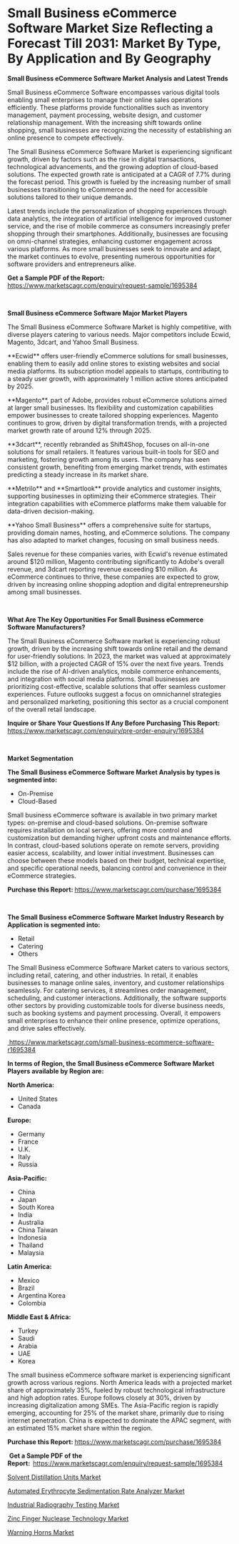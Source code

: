 <p><h1>Small Business eCommerce Software Market Size Reflecting a Forecast Till 2031: Market By Type, By Application and By Geography</h1></p><p><strong>Small Business eCommerce Software Market Analysis and Latest Trends</strong></p>
<p><p>Small Business eCommerce Software encompasses various digital tools enabling small enterprises to manage their online sales operations efficiently. These platforms provide functionalities such as inventory management, payment processing, website design, and customer relationship management. With the increasing shift towards online shopping, small businesses are recognizing the necessity of establishing an online presence to compete effectively.</p><p>The Small Business eCommerce Software Market is experiencing significant growth, driven by factors such as the rise in digital transactions, technological advancements, and the growing adoption of cloud-based solutions. The expected growth rate is anticipated at a CAGR of 7.7% during the forecast period. This growth is fueled by the increasing number of small businesses transitioning to eCommerce and the need for accessible solutions tailored to their unique demands.</p><p>Latest trends include the personalization of shopping experiences through data analytics, the integration of artificial intelligence for improved customer service, and the rise of mobile commerce as consumers increasingly prefer shopping through their smartphones. Additionally, businesses are focusing on omni-channel strategies, enhancing customer engagement across various platforms. As more small businesses seek to innovate and adapt, the market continues to evolve, presenting numerous opportunities for software providers and entrepreneurs alike.</p></p>
<p><strong>Get a Sample PDF of the Report:&nbsp;</strong> <a href="https://www.marketscagr.com/enquiry/request-sample/1695384?utm_campaign=1610&utm_medium=2&utm_source=Github&utm_content=ia&utm_term=30102024&utm_id=small-business-ecommerce-software">https://www.marketscagr.com/enquiry/request-sample/1695384</a></p>
<p>&nbsp;</p>
<p><strong>Small Business eCommerce Software Major Market Players</strong></p>
<p><p>The Small Business eCommerce Software Market is highly competitive, with diverse players catering to various needs. Major competitors include Ecwid, Magento, 3dcart, and Yahoo Small Business. </p><p>**Ecwid** offers user-friendly eCommerce solutions for small businesses, enabling them to easily add online stores to existing websites and social media platforms. Its subscription model appeals to startups, contributing to a steady user growth, with approximately 1 million active stores anticipated by 2025.</p><p>**Magento**, part of Adobe, provides robust eCommerce solutions aimed at larger small businesses. Its flexibility and customization capabilities empower businesses to create tailored shopping experiences. Magento continues to grow, driven by digital transformation trends, with a projected market growth rate of around 12% through 2025.</p><p>**3dcart**, recently rebranded as Shift4Shop, focuses on all-in-one solutions for small retailers. It features various built-in tools for SEO and marketing, fostering growth among its users. The company has seen consistent growth, benefiting from emerging market trends, with estimates predicting a steady increase in its market share.</p><p>**Metrilo** and **Smartlook** provide analytics and customer insights, supporting businesses in optimizing their eCommerce strategies. Their integration capabilities with eCommerce platforms make them valuable for data-driven decision-making.</p><p>**Yahoo Small Business** offers a comprehensive suite for startups, providing domain names, hosting, and eCommerce solutions. The company has also adapted to market changes, focusing on small business needs.</p><p>Sales revenue for these companies varies, with Ecwid's revenue estimated around $120 million, Magento contributing significantly to Adobe's overall revenue, and 3dcart reporting revenue exceeding $10 million. As eCommerce continues to thrive, these companies are expected to grow, driven by increasing online shopping adoption and digital entrepreneurship among small businesses.</p></p>
<p>&nbsp;</p>
<p><strong>What Are The Key Opportunities For Small Business eCommerce Software Manufacturers?</strong></p>
<p><p>The Small Business eCommerce Software market is experiencing robust growth, driven by the increasing shift towards online retail and the demand for user-friendly solutions. In 2023, the market was valued at approximately $12 billion, with a projected CAGR of 15% over the next five years. Trends include the rise of AI-driven analytics, mobile commerce enhancements, and integration with social media platforms. Small businesses are prioritizing cost-effective, scalable solutions that offer seamless customer experiences. Future outlooks suggest a focus on omnichannel strategies and personalized marketing, positioning this sector as a crucial component of the overall retail landscape.</p></p>
<p><strong>Inquire or Share Your Questions If Any Before Purchasing This Report:</strong> <a href="https://www.marketscagr.com/enquiry/pre-order-enquiry/1695384?utm_campaign=1610&utm_medium=2&utm_source=Github&utm_content=ia&utm_term=30102024&utm_id=small-business-ecommerce-software">https://www.marketscagr.com/enquiry/pre-order-enquiry/1695384</a></p>
<p>&nbsp;</p>
<p><strong>Market Segmentation</strong></p>
<p><strong>The Small Business eCommerce Software Market Analysis by types is segmented into:</strong></p>
<p><ul><li>On-Premise</li><li>Cloud-Based</li></ul></p>
<p><p>Small business eCommerce software is available in two primary market types: on-premise and cloud-based solutions. On-premise software requires installation on local servers, offering more control and customization but demanding higher upfront costs and maintenance efforts. In contrast, cloud-based solutions operate on remote servers, providing easier access, scalability, and lower initial investment. Businesses can choose between these models based on their budget, technical expertise, and specific operational needs, balancing control and convenience in their eCommerce strategies.</p></p>
<p><strong>Purchase this Report:&nbsp;</strong><a href="https://www.marketscagr.com/purchase/1695384?utm_campaign=1610&utm_medium=2&utm_source=Github&utm_content=ia&utm_term=30102024&utm_id=small-business-ecommerce-software">https://www.marketscagr.com/purchase/1695384</a></p>
<p>&nbsp;</p>
<p><strong>The Small Business eCommerce Software Market Industry Research by Application is segmented into:</strong></p>
<p><ul><li>Retail</li><li>Catering</li><li>Others</li></ul></p>
<p><p>The Small Business eCommerce Software Market caters to various sectors, including retail, catering, and other industries. In retail, it enables businesses to manage online sales, inventory, and customer relationships seamlessly. For catering services, it streamlines order management, scheduling, and customer interactions. Additionally, the software supports other sectors by providing customizable tools for diverse business needs, such as booking systems and payment processing. Overall, it empowers small enterprises to enhance their online presence, optimize operations, and drive sales effectively.</p></p>
<p><a href="https://www.marketscagr.com/small-business-ecommerce-software-r1695384?utm_campaign=1610&utm_medium=2&utm_source=Github&utm_content=ia&utm_term=30102024&utm_id=small-business-ecommerce-software">&nbsp;https://www.marketscagr.com/small-business-ecommerce-software-r1695384</a></p>
<p><strong>In terms of Region, the Small Business eCommerce Software Market Players available by Region are:</strong></p>
<p>
    <p> <strong> North America: </strong>
        <ul>
            <li>United States</li>
            <li>Canada</li>
        </ul>
        </p> 
    <p> <strong> Europe: </strong>
        <ul>
            <li>Germany</li>
            <li>France</li>
            <li>U.K.</li>
            <li>Italy</li>
            <li>Russia</li>
        </ul>
        </p> 
    <p> <strong> Asia-Pacific: </strong>
        <ul>
            <li>China</li>
            <li>Japan</li>
            <li>South Korea</li>
            <li>India</li>
            <li>Australia</li>
            <li>China Taiwan</li>
            <li>Indonesia</li>
            <li>Thailand</li>
            <li>Malaysia</li>
        </ul>
        </p> 
    <p> <strong> Latin America: </strong>
        <ul>
            <li>Mexico</li>
            <li>Brazil</li>
            <li>Argentina Korea</li>
            <li>Colombia</li>
        </ul>
        </p> 
    <p> <strong> Middle East & Africa: </strong>
        <ul>
            <li>Turkey</li>
            <li>Saudi</li>
            <li>Arabia</li>
            <li>UAE</li>
            <li>Korea</li>
        </ul>
    </p>
    </p>
<p><p>The small business eCommerce software market is experiencing significant growth across various regions. North America leads with a projected market share of approximately 35%, fueled by robust technological infrastructure and high adoption rates. Europe follows closely at 30%, driven by increasing digitalization among SMEs. The Asia-Pacific region is rapidly emerging, accounting for 25% of the market share, primarily due to rising internet penetration. China is expected to dominate the APAC segment, with an estimated 15% market share within the region.</p></p>
<p><strong>Purchase this Report: </strong><a href="https://www.marketscagr.com/purchase/1695384?utm_campaign=1610&utm_medium=2&utm_source=Github&utm_content=ia&utm_term=30102024&utm_id=small-business-ecommerce-software">https://www.marketscagr.com/purchase/1695384</a></p>
<p>&nbsp;<strong>Get a Sample PDF of the Report:&nbsp;&nbsp;</strong><a href="https://www.marketscagr.com/enquiry/request-sample/1695384?utm_campaign=1610&utm_medium=2&utm_source=Github&utm_content=ia&utm_term=30102024&utm_id=small-business-ecommerce-software">https://www.marketscagr.com/enquiry/request-sample/1695384</a></p>
<p><strong></strong></p>
<p><p><a href="https://www.linkedin.com/pulse/solvent-distillation-units-market-evolution-regional-adaptations-m9elc?utm_campaign=1610&utm_medium=2&utm_source=Github&utm_content=ia&utm_term=30102024&utm_id=small-business-ecommerce-software">Solvent Distillation Units Market</a></p><p><a href="https://www.linkedin.com/pulse/global-automated-erythrocyte-sedimentation-rate-analyzer-knqsc?utm_campaign=1610&utm_medium=2&utm_source=Github&utm_content=ia&utm_term=30102024&utm_id=small-business-ecommerce-software">Automated Erythrocyte Sedimentation Rate Analyzer Market</a></p><p><a href="https://www.linkedin.com/pulse/industrial-radiography-testing-market-navigating-challenges-maqie?utm_campaign=1610&utm_medium=2&utm_source=Github&utm_content=ia&utm_term=30102024&utm_id=small-business-ecommerce-software">Industrial Radiography Testing Market</a></p><p><a href="https://www.linkedin.com/pulse/zinc-finger-nuclease-technology-industry-sector-new-technologies-rfute?utm_campaign=1610&utm_medium=2&utm_source=Github&utm_content=ia&utm_term=30102024&utm_id=small-business-ecommerce-software">Zinc Finger Nuclease Technology Market</a></p><p><a href="https://www.linkedin.com/pulse/warning-horns-industry-resonance-102-amplification-across-domains-mjcsc?utm_campaign=1610&utm_medium=2&utm_source=Github&utm_content=ia&utm_term=30102024&utm_id=small-business-ecommerce-software">Warning Horns Market</a></p></p>